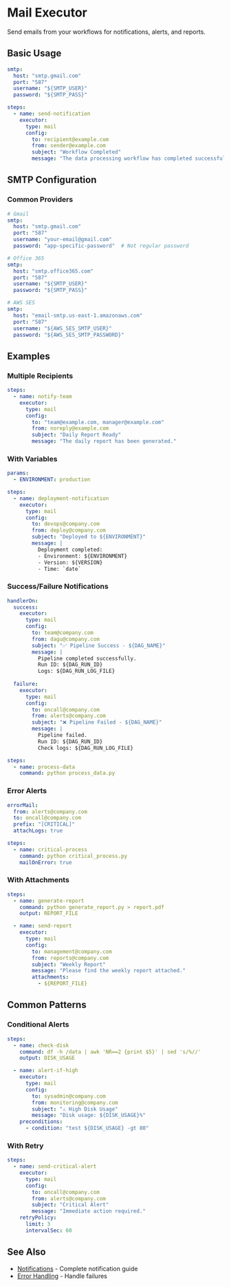 # Mail Executor

Send emails from your workflows for notifications, alerts, and reports.

## Basic Usage

```yaml
smtp:
  host: "smtp.gmail.com"
  port: "587"
  username: "${SMTP_USER}"
  password: "${SMTP_PASS}"

steps:
  - name: send-notification
    executor:
      type: mail
      config:
        to: recipient@example.com
        from: sender@example.com
        subject: "Workflow Completed"
        message: "The data processing workflow has completed successfully."
```

## SMTP Configuration

### Common Providers

```yaml
# Gmail
smtp:
  host: "smtp.gmail.com"
  port: "587"
  username: "your-email@gmail.com"
  password: "app-specific-password"  # Not regular password

# Office 365
smtp:
  host: "smtp.office365.com"
  port: "587"
  username: "${SMTP_USER}"
  password: "${SMTP_PASS}"

# AWS SES
smtp:
  host: "email-smtp.us-east-1.amazonaws.com"
  port: "587"
  username: "${AWS_SES_SMTP_USER}"
  password: "${AWS_SES_SMTP_PASSWORD}"
```

## Examples

### Multiple Recipients

```yaml
steps:
  - name: notify-team
    executor:
      type: mail
      config:
        to: "team@example.com, manager@example.com"
        from: noreply@example.com
        subject: "Daily Report Ready"
        message: "The daily report has been generated."
```

### With Variables

```yaml
params:
  - ENVIRONMENT: production

steps:
  - name: deployment-notification
    executor:
      type: mail
      config:
        to: devops@company.com
        from: deploy@company.com
        subject: "Deployed to ${ENVIRONMENT}"
        message: |
          Deployment completed:
          - Environment: ${ENVIRONMENT}
          - Version: ${VERSION}
          - Time: `date`
```

### Success/Failure Notifications

```yaml
handlerOn:
  success:
    executor:
      type: mail
      config:
        to: team@company.com
        from: dagu@company.com
        subject: "✅ Pipeline Success - ${DAG_NAME}"
        message: |
          Pipeline completed successfully.
          Run ID: ${DAG_RUN_ID}
          Logs: ${DAG_RUN_LOG_FILE}
  
  failure:
    executor:
      type: mail
      config:
        to: oncall@company.com
        from: alerts@company.com
        subject: "❌ Pipeline Failed - ${DAG_NAME}"
        message: |
          Pipeline failed.
          Run ID: ${DAG_RUN_ID}
          Check logs: ${DAG_RUN_LOG_FILE}

steps:
  - name: process-data
    command: python process_data.py
```

### Error Alerts

```yaml
errorMail:
  from: alerts@company.com
  to: oncall@company.com
  prefix: "[CRITICAL]"
  attachLogs: true

steps:
  - name: critical-process
    command: python critical_process.py
    mailOnError: true
```

### With Attachments

```yaml
steps:
  - name: generate-report
    command: python generate_report.py > report.pdf
    output: REPORT_FILE

  - name: send-report
    executor:
      type: mail
      config:
        to: management@company.com
        from: reports@company.com
        subject: "Weekly Report"
        message: "Please find the weekly report attached."
        attachments:
          - ${REPORT_FILE}
```

## Common Patterns

### Conditional Alerts

```yaml
steps:
  - name: check-disk
    command: df -h /data | awk 'NR==2 {print $5}' | sed 's/%//'
    output: DISK_USAGE

  - name: alert-if-high
    executor:
      type: mail
      config:
        to: sysadmin@company.com
        from: monitoring@company.com
        subject: "⚠️ High Disk Usage"
        message: "Disk usage: ${DISK_USAGE}%"
    preconditions:
      - condition: "test ${DISK_USAGE} -gt 80"
```

### With Retry

```yaml
steps:
  - name: send-critical-alert
    executor:
      type: mail
      config:
        to: oncall@company.com
        from: alerts@company.com
        subject: "Critical Alert"
        message: "Immediate action required."
    retryPolicy:
      limit: 3
      intervalSec: 60
```

## See Also

- [Notifications](/features/notifications) - Complete notification guide
- [Error Handling](/writing-workflows/error-handling) - Handle failures
